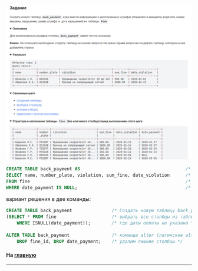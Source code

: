 

<img src="../art/1.7.7.task.png" alt="solution" >

```sql
CREATE TABLE back_payment AS                                        /* Создать новую таблицу back_payment как ...*/
SELECT name, number_plate, violation, sum_fine, date_violation      /* выбрать столбцы */
FROM fine                                                           /* из таблицы */
WHERE date_payment IS NULL;                                         /* где даты оплаты не указана */
```
вариант решения в две команды:
```sql
CREATE TABLE back_payment               /* Создать новую таблицу back_payment как ...*/
(SELECT * FROM fine                     /* выбрать все столбцы из таблицы */
    WHERE ISNULL(date_payment));        /* где даты оплаты не указана */

ALTER TABLE back_payment                /* команда alter (латинское alter = другой) "переделывает" таблицу в другой вариант */
    DROP fine_id, DROP date_payment;    /* удалим лишние столбцы */
```
#### На [главную](https://github.com/BEPb/stepik_sql#readme)

---


